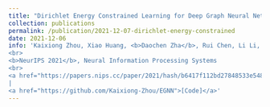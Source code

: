 ```yaml
---
title: "Dirichlet Energy Constrained Learning for Deep Graph Neural Networks"
collection: publications
permalink: /publication/2021-12-07-dirichlet-energy-constrained
date: 2021-12-06
info: 'Kaixiong Zhou, Xiao Huang, <b>Daochen Zha</b>, Rui Chen, Li Li, Soo-Hyun Choi, Xia Hu
<br>
<b>NeurIPS 2021</b>, Neural Information Processing Systems
<br>
<a href="https://papers.nips.cc/paper/2021/hash/b6417f112bd27848533e54885b66c288-Abstract.html">[PDF]</a>
|
<a href="https://github.com/Kaixiong-Zhou/EGNN">[Code]</a>'
---
```

